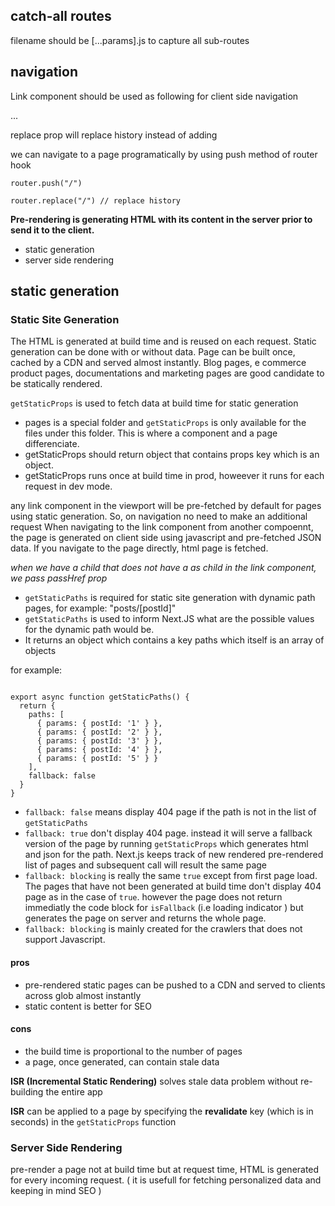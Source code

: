 

## catch-all routes

filename should be [...params].js to capture all sub-routes

## navigation
Link component should be used as following for client side navigation

<Link href="" >
  <a>...</a>
</Link>

replace prop will replace history instead of adding

we can navigate to a page programatically by using push method of router hook

```
router.push("/")

router.replace("/") // replace history
```

**Pre-rendering is generating HTML with its content in the server prior to send it to the client.**
  - static generation
  - server side rendering

## static generation

### Static Site Generation

The HTML is generated at build time and is reused on each request. Static generation can be done with or without data.
Page can be built once, cached by a CDN and served almost instantly.
Blog pages, e commerce product pages, documentations and marketing pages are good candidate to be statically rendered.

`getStaticProps` is used to fetch data at build time for static generation

- pages is a special folder and `getStaticProps` is only available for the files under this folder. This is where a component and a page differenciate.
- getStaticProps should return object that contains props key which is an object.
- getStaticProps runs once at build time in prod, howeever it runs for each request in dev mode.


any link component in the viewport will be pre-fetched by default for pages using static generation. So, on navigation no need to make an additional request
When navigating to the link component from another compoennt, the page is generated on client side using javascript and pre-fetched JSON data.
If you navigate to the page directly, html page is fetched.

*when we have a child  that does not have a as child in the link component, we pass passHref prop*

- `getStaticPaths` is required for static site generation with  dynamic path pages, for example: "posts/[postId]"
- `getStaticPaths` is used to inform Next.JS what are the possible values for the dynamic path would be.
- It returns an object which contains a key paths which itself is an array of objects

for example:
```

export async function getStaticPaths() {
  return {
    paths: [
      { params: { postId: '1' } },
      { params: { postId: '2' } },
      { params: { postId: '3' } },
      { params: { postId: '4' } },
      { params: { postId: '5' } }
    ],
    fallback: false
  }
}
```

- `fallback: false` means display 404 page if the path is not in the list of `getStaticPaths`
- `fallback: true` don't display 404 page. instead it will serve a fallback version of the page by running `getStaticProps` which generates html and json for the path.
   Next.js keeps track of new rendered pre-rendered list of pages and subsequent call will result the same page 
- `fallback: blocking` is really the same `true` except from first page load. The pages that have not been generated at build time don't display 404 page as in the case of `true`. however the page does not return immediatly the code block for `isFallback` (i.e loading indicator ) but generates the page on server and returns the whole page.
- `fallback: blocking` is mainly created for the crawlers that does not support Javascript. 


#### pros
- pre-rendered static pages can be pushed to a CDN and served to clients across glob almost instantly
- static content is better for SEO

#### cons
- the build time is proportional to the number of pages
- a page, once generated, can contain stale data  

**ISR (Incremental Static Rendering)** solves stale data problem without re-building the entire app

**ISR** can be applied to a page by specifying the **revalidate** key (which is in seconds) in the `getStaticProps` function


### Server Side Rendering

pre-render a page not at build time but at request time, HTML is generated for every incoming request. ( it is usefull for fetching personalized data and keeping in mind SEO ) 
